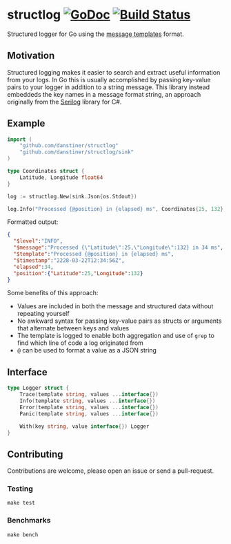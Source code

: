 # structlog [![GoDoc][doc-img]][doc] [![Build Status][ci-img]][ci]

Structured logger for Go using the [message templates](https://messagetemplates.org/) format.

## Motivation

Structured logging makes it easier to search and extract useful information from your logs. In Go this is usually accomplished by passing key-value pairs to your logger in addition to a string message. This library instead embeddeds the key names in a message format string, an approach originally from the [Serilog](https://serilog.net/) library for C#.

## Example

```go
import (
    "github.com/danstiner/structlog"
    "github.com/danstiner/structlog/sink"
)

type Coordinates struct {
    Latitude, Longitude float64
}

log := structlog.New(sink.Json{os.Stdout})

log.Info("Processed {@position} in {elapsed} ms", Coordinates{25, 132}, 34)
```

Formatted output:

```json
{
  "$level":"INFO",
  "$message":"Processed {\"Latitude\":25,\"Longitude\":132} in 34 ms",
  "$template":"Processed {@position} in {elapsed} ms",
  "$timestamp":"2228-03-22T12:34:56Z",
  "elapsed":34,
  "position":{"Latitude":25,"Longitude":132}
}
```

Some benefits of this approach:

- Values are included in both the message and structured data without repeating yourself
- No awkward syntax for passing key-value pairs as structs or arguments that alternate between keys and values
- The template is logged to enable both aggregation and use of `grep` to find which line of code a log originated from
- `@` can be used to format a value as a JSON string

## Interface

```go
type Logger struct {
    Trace(template string, values ...interface{})
    Info(template string, values ...interface{})
    Error(template string, values ...interface{})
    Panic(template string, values ...interface{})

    With(key string, value interface{}) Logger
}
```

## Contributing

Contributions are welcome, please open an issue or send a pull-request.

### Testing

``make test``

### Benchmarks

``make bench``

[doc-img]: https://godoc.org/github.com/danstiner/structlog?status.svg
[doc]: https://godoc.org/github.com/danstiner/structlog
[ci-img]: https://travis-ci.org/danstiner/structlog.svg?branch=master
[ci]: https://travis-ci.org/danstiner/structlog